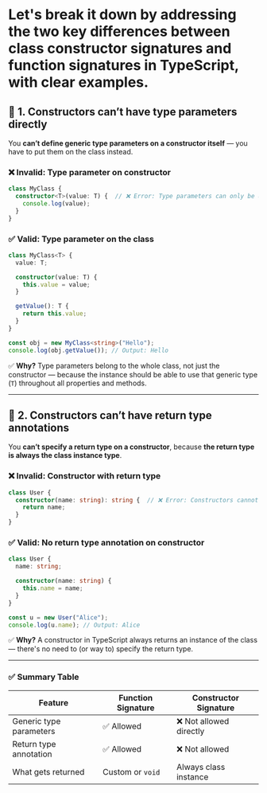 # Let's break it down by addressing the two key differences between **class constructor signatures** and **function signatures** in TypeScript, with clear examples.


## 🧱 1. **Constructors can’t have type parameters directly**

You **can’t define generic type parameters on a constructor itself** — you have to put them on the class instead.

### ❌ Invalid: Type parameter on constructor

```ts
class MyClass {
  constructor<T>(value: T) {  // ❌ Error: Type parameters can only be used in a class, interface, or type alias
    console.log(value);
  }
}
```

### ✅ Valid: Type parameter on the class

```ts
class MyClass<T> {
  value: T;

  constructor(value: T) {
    this.value = value;
  }

  getValue(): T {
    return this.value;
  }
}

const obj = new MyClass<string>("Hello");
console.log(obj.getValue()); // Output: Hello
```

✅ **Why?**
Type parameters belong to the whole class, not just the constructor — because the instance should be able to use that generic type (`T`) throughout all properties and methods.

---

## 🧱 2. **Constructors can’t have return type annotations**

You **can’t specify a return type on a constructor**, because **the return type is always the class instance type**.

### ❌ Invalid: Constructor with return type

```ts
class User {
  constructor(name: string): string {  // ❌ Error: Constructors cannot have a return type
    return name;
  }
}
```

### ✅ Valid: No return type annotation on constructor

```ts
class User {
  name: string;

  constructor(name: string) {
    this.name = name;
  }
}

const u = new User("Alice");
console.log(u.name); // Output: Alice
```

✅ **Why?**
A constructor in TypeScript always returns an instance of the class — there's no need to (or way to) specify the return type.

---

### ✅ Summary Table

| Feature                 | Function Signature | Constructor Signature  |
| ----------------------- | ------------------ | ---------------------- |
| Generic type parameters | ✅ Allowed          | ❌ Not allowed directly |
| Return type annotation  | ✅ Allowed          | ❌ Not allowed          |
| What gets returned      | Custom or `void`   | Always class instance  |


